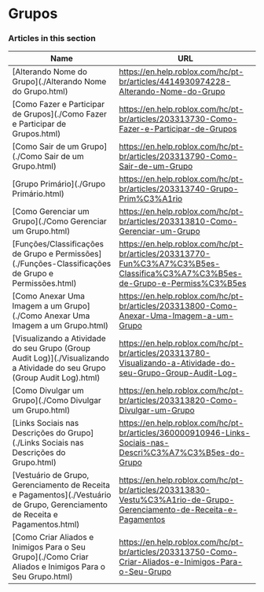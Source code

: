 # Grupos  
### Articles in this section
Name|URL
-|-
[Alterando Nome do Grupo](./Alterando Nome do Grupo.html) |https://en.help.roblox.com/hc/pt-br/articles/4414930974228-Alterando-Nome-do-Grupo
[Como Fazer e Participar de Grupos](./Como Fazer e Participar de Grupos.html) |https://en.help.roblox.com/hc/pt-br/articles/203313730-Como-Fazer-e-Participar-de-Grupos
[Como Sair de um Grupo](./Como Sair de um Grupo.html) |https://en.help.roblox.com/hc/pt-br/articles/203313790-Como-Sair-de-um-Grupo
[Grupo Primário](./Grupo Primário.html) |https://en.help.roblox.com/hc/pt-br/articles/203313740-Grupo-Prim%C3%A1rio
[Como Gerenciar um Grupo](./Como Gerenciar um Grupo.html) |https://en.help.roblox.com/hc/pt-br/articles/203313810-Como-Gerenciar-um-Grupo
[Funções/Classificações de Grupo e Permissões](./Funções-Classificações de Grupo e Permissões.html) |https://en.help.roblox.com/hc/pt-br/articles/203313770-Fun%C3%A7%C3%B5es-Classifica%C3%A7%C3%B5es-de-Grupo-e-Permiss%C3%B5es
[Como Anexar Uma Imagem a um Grupo](./Como Anexar Uma Imagem a um Grupo.html) |https://en.help.roblox.com/hc/pt-br/articles/203313800-Como-Anexar-Uma-Imagem-a-um-Grupo
[Visualizando a Atividade do seu Grupo (Group Audit Log)](./Visualizando a Atividade do seu Grupo (Group Audit Log).html) |https://en.help.roblox.com/hc/pt-br/articles/203313780-Visualizando-a-Atividade-do-seu-Grupo-Group-Audit-Log-
[Como Divulgar um Grupo](./Como Divulgar um Grupo.html) |https://en.help.roblox.com/hc/pt-br/articles/203313820-Como-Divulgar-um-Grupo
[Links Sociais nas Descrições do Grupo](./Links Sociais nas Descrições do Grupo.html) |https://en.help.roblox.com/hc/pt-br/articles/360000910946-Links-Sociais-nas-Descri%C3%A7%C3%B5es-do-Grupo
[Vestuário de Grupo, Gerenciamento de Receita e Pagamentos](./Vestuário de Grupo, Gerenciamento de Receita e Pagamentos.html) |https://en.help.roblox.com/hc/pt-br/articles/203313830-Vestu%C3%A1rio-de-Grupo-Gerenciamento-de-Receita-e-Pagamentos
[Como Criar Aliados e Inimigos Para o Seu Grupo](./Como Criar Aliados e Inimigos Para o Seu Grupo.html) |https://en.help.roblox.com/hc/pt-br/articles/203313750-Como-Criar-Aliados-e-Inimigos-Para-o-Seu-Grupo